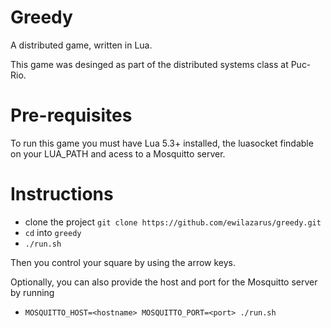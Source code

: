 # Greedy

A distributed game, written in Lua.

This game was desinged as part of the distributed systems class at Puc-Rio.


# Pre-requisites

To run this game you must have Lua 5.3+ installed, the luasocket findable on your LUA_PATH and acess to a Mosquitto server.


# Instructions

* clone the project `git clone https://github.com/ewilazarus/greedy.git`
* `cd` into `greedy`
* `./run.sh`

Then you control your square by using the arrow keys.

Optionally, you can also provide the host and port for the Mosquitto server by running

* `MOSQUITTO_HOST=<hostname> MOSQUITTO_PORT=<port> ./run.sh`
